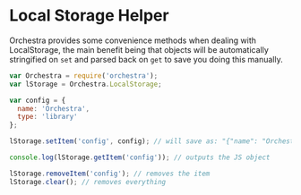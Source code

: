# Local Storage Helper

Orchestra provides some convenience methods when dealing with LocalStorage, the main benefit being that objects will be automatically stringified on `set` and parsed back on `get` to save you doing this manually.

```js
var Orchestra = require('orchestra');
var lStorage = Orchestra.LocalStorage;

var config = {
  name: 'Orchestra',
  type: 'library'
};

lStorage.setItem('config', config); // will save as: "{"name": "Orchestra", "type": "library"}"

console.log(lStorage.getItem('config')); // outputs the JS object

lStorage.removeItem('config'); // removes the item
lStorage.clear(); // removes everything
```
